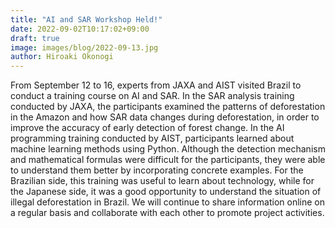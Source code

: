 ```yaml
---
title: "AI and SAR Workshop Held!"
date: 2022-09-02T10:17:02+09:00
draft: true
image: images/blog/2022-09-13.jpg
author: Hiroaki Okonogi
---
```


From September 12 to 16, experts from JAXA and AIST visited Brazil to conduct a training course on AI and SAR.<!--more-->
In the SAR analysis training conducted by JAXA, the participants examined the patterns of deforestation in the Amazon and how SAR data changes during deforestation, in order to improve the accuracy of early detection of forest change. In the AI programming training conducted by AIST, participants learned about machine learning methods using Python. Although the detection mechanism and mathematical formulas were difficult for the participants, they were able to understand them better by incorporating concrete examples. For the Brazilian side, this training was useful to learn about technology, while for the Japanese side, it was a good opportunity to understand the situation of illegal deforestation in Brazil. We will continue to share information online on a regular basis and collaborate with each other to promote project activities.
